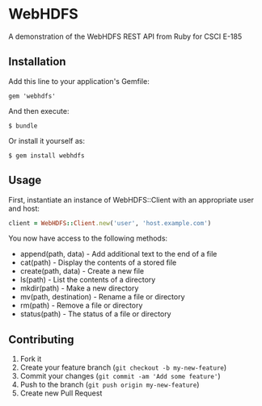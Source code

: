 # WebHDFS

A demonstration of the WebHDFS REST API from Ruby for CSCI E-185

## Installation

Add this line to your application's Gemfile:

    gem 'webhdfs'

And then execute:

    $ bundle

Or install it yourself as:

    $ gem install webhdfs

## Usage

First, instantiate an instance of WebHDFS::Client with an appropriate user and host:

````ruby
client = WebHDFS::Client.new('user', 'host.example.com')
````

You now have access to the following methods:

 * append(path, data) - Add additional text to the end of a file
 * cat(path) - Display the contents of a stored file
 * create(path, data) - Create a new file
 * ls(path) - List the contents of a directory
 * mkdir(path) - Make a new directory
 * mv(path, destination) - Rename a file or directory
 * rm(path) - Remove a file or directory
 * status(path) - The status of a file or directory

## Contributing

1. Fork it
2. Create your feature branch (`git checkout -b my-new-feature`)
3. Commit your changes (`git commit -am 'Add some feature'`)
4. Push to the branch (`git push origin my-new-feature`)
5. Create new Pull Request
